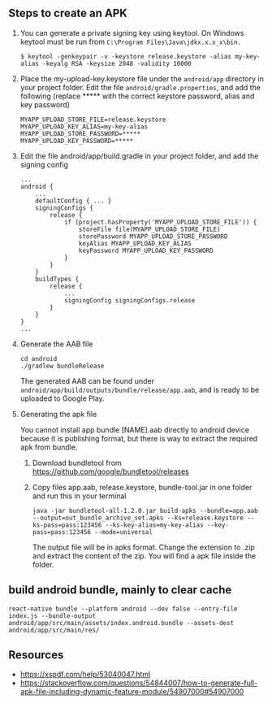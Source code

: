 ## Steps to create an APK

1. You can generate a private signing key using keytool. On Windows keytool must be run from `C:\Program Files\Java\jdkx.x.x_x\bin.`

    `$ keytool -genkeypair -v -keystore release.keystore -alias my-key-alias -keyalg RSA -keysize 2048 -validity 10000`

2. Place the my-upload-key.keystore file under the `android/app` directory in your project folder.
    Edit the file `android/gradle.properties`, and add the following (replace ***** with the correct keystore password, alias and key password)

    ``` 
    MYAPP_UPLOAD_STORE_FILE=release.keystore
    MYAPP_UPLOAD_KEY_ALIAS=my-key-alias
    MYAPP_UPLOAD_STORE_PASSWORD=*****
    MYAPP_UPLOAD_KEY_PASSWORD=*****
    ```
3. Edit the file android/app/build.gradle in your project folder, and add the signing config

    ```
    ...
    android {
        ...
        defaultConfig { ... }
        signingConfigs {
            release {
                if (project.hasProperty('MYAPP_UPLOAD_STORE_FILE')) {
                    storeFile file(MYAPP_UPLOAD_STORE_FILE)
                    storePassword MYAPP_UPLOAD_STORE_PASSWORD
                    keyAlias MYAPP_UPLOAD_KEY_ALIAS
                    keyPassword MYAPP_UPLOAD_KEY_PASSWORD
                }
            }
        }
        buildTypes {
            release {
                ...
                signingConfig signingConfigs.release
            }
        }
    }
    ...
    ```
4. Generate the AAB file

    ``` 
    cd android
    ./gradlew bundleRelease
    ```
    The generated AAB can be found under `android/app/build/outputs/bundle/release/app.aab`, and is ready to be uploaded to Google Play.

5. Generating the apk file
   
   You cannot install app bundle [NAME].aab directly to android device because it is publishing format, but there is way to extract the required apk from bundle.
   1. Download bundletool from https://github.com/google/bundletool/releases
   2. Copy files app.aab, release.keystore, bundle-tool.jar in one folder and run this in your terminal
   
        `java -jar bundletool-all-1.2.0.jar build-apks --bundle=app.aab --output=out_bundle_archive_set.apks --ks=release.keystore --ks-pass=pass:123456 --ks-key-alias=my-key-alias --key-pass=pass:123456 --mode=universal`

        The output file will be in apks format. Change the extension to .zip and extract the content of the zip. You will find a apk file inside the folder.
## build android bundle, mainly to clear cache
`react-native bundle --platform android --dev false --entry-file index.js --bundle-output android/app/src/main/assets/index.android.bundle --assets-dest android/app/src/main/res/`


## Resources

- https://xspdf.com/help/53040047.html
- https://stackoverflow.com/questions/54844007/how-to-generate-full-apk-file-including-dynamic-feature-module/54907000#54907000